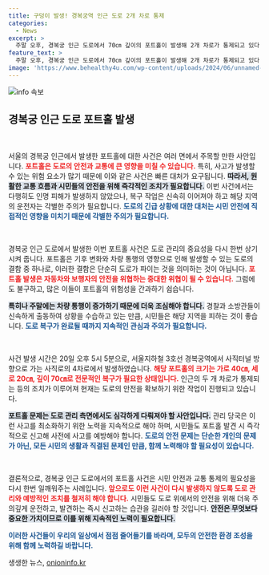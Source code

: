 ```yaml
---
title: 구덩이 발생! 경복궁역 인근 도로 2개 차로 통제
categories:
  - News
excerpt: >
  주말 오후, 경복궁 인근 도로에서 70㎝ 깊이의 포트홀이 발생해 2개 차로가 통제되고 있다! 긴급 복구 작업 중, 하지만 인명 피해는 없는 상황. 도로 이용에 차질이 예상된다!
feature_text: >
  주말 오후, 경복궁 인근 도로에서 70㎝ 깊이의 포트홀이 발생해 2개 차로가 통제되고 있다! 긴급 복구 작업 중, 하지만 인명 피해는 없는 상황. 도로 이용에 차질이 예상된다!
image: 'https://www.behealthy4u.com/wp-content/uploads/2024/06/unnamed-file.png'
---
```


<p><img src="https://www.behealthy4u.com/wp-content/uploads/2024/06/unnamed-file.png" alt="info 속보" /></p>

<h2 data-ke-size="size26">경복궁 인근 도로 포트홀 발생</h2>

<p data-ke-size="size16">&nbsp;</p>

<p>서울의 경복궁 인근에서 발생한 포트홀에 대한 사건은 여러 면에서 주목할 만한 사안입니다. <b><span style="color: #ee2323;">포트홀은 도로의 안전과 교통에 큰 영향을 미칠 수 있습니다.</span></b> 특히, 사고가 발생할 수 있는 위험 요소가 많기 때문에 이와 같은 사건은 빠른 대처가 요구됩니다. <b><span style="background-color: #21538527;">따라서, 원활한 교통 흐름과 시민들의 안전을 위해 즉각적인 조치가 필요합니다.</span></b> 이번 사건에서는 다행히도 인명 피해가 발생하지 않았으나, 복구 작업은 신속히 이어져야 하고 해당 지역의 운전자는 각별한 주의가 필요합니다. <b><span style="color: #1a5490;">도로의 긴급 상황에 대한 대처는 시민 안전에 직접적인 영향을 미치기 때문에 각별한 주의가 필요합니다.</span></b> </p>

<p data-ke-size="size16">&nbsp;</p>

<p>경복궁 인근 도로에서 발생한 이번 포트홀 사건은 도로 관리의 중요성을 다시 한번 상기시켜 줍니다. 포트홀은 기후 변화와 차량 통행의 영향으로 인해 발생할 수 있는 도로의 결함 중 하나로, 이러한 결함은 단순히 도로가 파이는 것을 의미하는 것이 아닙니다. <b><span style="color: #ee2323;">포트홀 발생은 자동차와 보행자의 안전을 위협하는 중대한 위협이 될 수 있습니다.</span></b> 그럼에도 불구하고, 많은 이들이 포트홀의 위험성을 간과하기 쉽습니다.</p>

<p><b><span style="background-color: #21538527;">특히나 주말에는 차량 통행이 증가하기 때문에 더욱 조심해야 합니다.</span></b> 경찰과 소방관들이 신속하게 출동하여 상황을 수습하고 있는 만큼, 시민들은 해당 지역을 피하는 것이 좋습니다. <b><span style="color: #1a5490;">도로 복구가 완료될 때까지 지속적인 관심과 주의가 필요합니다.</span></b></p>

<p data-ke-size="size16">&nbsp;</p>

<p>사건 발생 시간은 20일 오후 5시 5분으로, 서울지하철 3호선 경복궁역에서 사직터널 방향으로 가는 사직로의 4차로에서 발생하였습니다. <b><span style="color: #ee2323;">해당 포트홀의 크기는 가로 40㎝, 세로 20㎝, 깊이 70㎝로 전문적인 복구가 필요한 상태입니다.</span></b> 인근의 두 개 차로가 통제되는 등의 조치가 이루어져 현재는 도로의 안전을 확보하기 위한 작업이 진행되고 있습니다. </p>

<p><b><span style="background-color: #21538527;">포트홀 문제는 도로 관리 측면에서도 심각하게 다뤄져야 할 사안입니다.</span></b> 관리 당국은 이런 사고를 최소화하기 위한 노력을 지속적으로 해야 하며, 시민들도 포트홀 발견 시 즉각적으로 신고해 사전에 사고를 예방해야 합니다. <b><span style="color: #1a5490;">도로의 안전 문제는 단순한 개인의 문제가 아닌, 모든 시민의 생활과 직결된 문제인 만큼, 함께 노력해야 할 필요성이 있습니다.</span></b></p>

<p data-ke-size="size16">&nbsp;</p>

<p>결론적으로, 경복궁 인근 도로에서의 포트홀 사건은 시민 안전과 교통 통제의 필요성을 다시 한번 일깨워주는 사례입니다. <b><span style="color: #ee2323;">앞으로도 이런 사건이 다시 발생하지 않도록 도로 관리와 예방적인 조치를 철저히 해야 합니다.</span></b> 시민들도 도로 위에서의 안전을 위해 더욱 주의깊게 운전하고, 발견하는 즉시 신고하는 습관을 길러야 할 것입니다. <b><span style="background-color: #21538527;">안전은 무엇보다 중요한 가치이므로 이를 위해 지속적인 노력이 필요합니다.</span></b> </p>

<p><b><span style="color: #1a5490;">이러한 사건들이 우리의 일상에서 점점 줄어들기를 바라며, 모두의 안전한 환경 조성을 위해 함께 노력하길 바랍니다.</span></b></p>
생생한 뉴스, <a href="https://onioninfo.kr" rel="dofollow">onioninfo.kr</a>


